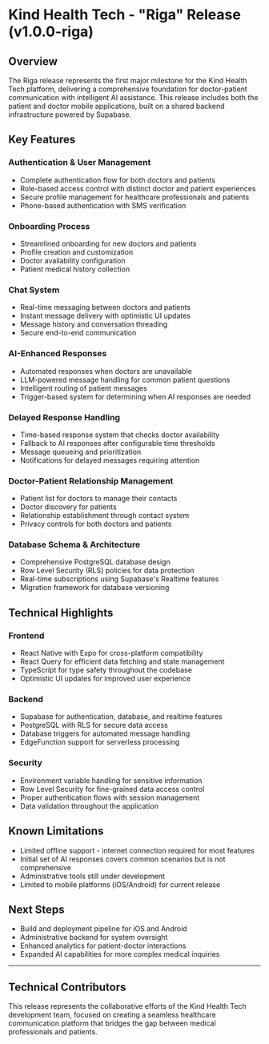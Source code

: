 # Kind Health Tech - "Riga" Release (v1.0.0-riga)

## Overview
The Riga release represents the first major milestone for the Kind Health Tech platform, delivering a comprehensive foundation for doctor-patient communication with intelligent AI assistance. This release includes both the patient and doctor mobile applications, built on a shared backend infrastructure powered by Supabase.

## Key Features

### Authentication & User Management
- Complete authentication flow for both doctors and patients
- Role-based access control with distinct doctor and patient experiences
- Secure profile management for healthcare professionals and patients
- Phone-based authentication with SMS verification

### Onboarding Process
- Streamlined onboarding for new doctors and patients
- Profile creation and customization
- Doctor availability configuration
- Patient medical history collection

### Chat System
- Real-time messaging between doctors and patients
- Instant message delivery with optimistic UI updates
- Message history and conversation threading
- Secure end-to-end communication

### AI-Enhanced Responses
- Automated responses when doctors are unavailable
- LLM-powered message handling for common patient questions
- Intelligent routing of patient messages
- Trigger-based system for determining when AI responses are needed

### Delayed Response Handling
- Time-based response system that checks doctor availability
- Fallback to AI responses after configurable time thresholds
- Message queueing and prioritization
- Notifications for delayed messages requiring attention

### Doctor-Patient Relationship Management
- Patient list for doctors to manage their contacts
- Doctor discovery for patients
- Relationship establishment through contact system
- Privacy controls for both doctors and patients

### Database Schema & Architecture
- Comprehensive PostgreSQL database design
- Row Level Security (RLS) policies for data protection
- Real-time subscriptions using Supabase's Realtime features
- Migration framework for database versioning

## Technical Highlights

### Frontend
- React Native with Expo for cross-platform compatibility
- React Query for efficient data fetching and state management
- TypeScript for type safety throughout the codebase
- Optimistic UI updates for improved user experience

### Backend
- Supabase for authentication, database, and realtime features
- PostgreSQL with RLS for secure data access
- Database triggers for automated message handling
- EdgeFunction support for serverless processing

### Security
- Environment variable handling for sensitive information
- Row Level Security for fine-grained data access control
- Proper authentication flows with session management
- Data validation throughout the application

## Known Limitations
- Limited offline support - internet connection required for most features
- Initial set of AI responses covers common scenarios but is not comprehensive
- Administrative tools still under development
- Limited to mobile platforms (iOS/Android) for current release

## Next Steps
- Build and deployment pipeline for iOS and Android
- Administrative backend for system oversight
- Enhanced analytics for patient-doctor interactions
- Expanded AI capabilities for more complex medical inquiries

---

## Technical Contributors
This release represents the collaborative efforts of the Kind Health Tech development team, focused on creating a seamless healthcare communication platform that bridges the gap between medical professionals and patients.
